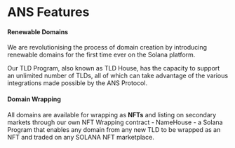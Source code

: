 # ANS Features

#### Renewable Domains

We are revolutionising the process of domain creation by introducing renewable domains for the first time ever on the Solana platform.&#x20;

Our TLD Program, also known as TLD House, has the capacity to support an unlimited number of TLDs, all of which can take advantage of the various integrations made possible by the ANS Protocol.

#### Domain Wrapping

All domains are available for wrapping as **NFTs** and listing on secondary markets through our own NFT Wrapping contract - NameHouse - a Solana Program that enables any domain from any new TLD to be wrapped as an NFT and traded on any SOLANA NFT marketplace.
